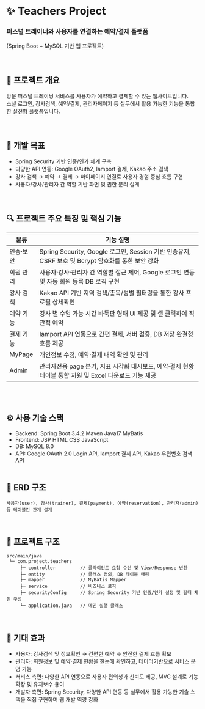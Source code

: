 <br>

# ✨ Teachers Project  
### 퍼스널 트레이너와 사용자를 연결하는 예약/결제 플랫폼 
(Spring Boot + MySQL 기반 웹 프로젝트)  
<br><br>

## 📌 프로젝트 개요  
방문 퍼스널 트레이닝 서비스를 사용자가 예약하고 결제할 수 있는 웹사이트입니다.   
소셜 로그인, 강사검색, 예약/결제, 관리자페이지 등 실무에서 활용 가능한 기능을 통합한 실전형 플랫폼입니다.   
<br><br>

## 🎯 개발 목표
- Spring Security 기반 인증/인가 체계 구축
- 다양한 API 연동: Google OAuth2, Iamport 결제, Kakao 주소 검색
- 강사 검색 → 예약 → 결제 → 마이페이지 연결로 사용자 경험 중심 흐름 구현
- 사용자/강사/관리자 간 역할 기반 화면 및 권한 분리 설계
<br><br><br>

## 🔍 프로젝트 주요 특징 및 핵심 기능  
| 분류        | 기능 설명                                                                                |
| --------- | ------------------------------------------------------------------------------------ |
| 인증·보안  | Spring Security, Google 로그인, Session 기반 인증유지, CSRF 보호 및 Bcrypt 암호화를 통한 보안 강화 |
| 회원 관리 | 사용자·강사·관리자 간 역할별 접근 제어, Google 로그인 연동 및 자동 회원 등록 DB 로직 구현                            |
| 강사 검색  | Kakao API 기반 지역 검색/종목/성별 필터링을 통한 강사 프로필 상세확인                                         |
| 예약 기능  | 강사 별 수업 가능 시간 바둑판 형태 UI 제공 및 셀 클릭하여 직관적 예약                                           |
| 결제 기능  | Iamport API 연동으로 간편 결제, 서버 검증, DB 저장 완결형 흐름 제공                                       |
| MyPage  | 개인정보 수정, 예약·결제 내역 확인 및 관리                                                            |
| Admin | 관리자전용 page 분기, 지표 시각화 대시보드, 예약·결제 현황 테이블 통합 지원 및 Excel 다운로드 기능 제공                  |  


<br><br>
## ⚙️ 사용 기술 스택
- Backend: Spring Boot 3.4.2  Maven  Java17  MyBatis
- Frontend: JSP  HTML  CSS  JavaScript
- DB: MySQL 8.0
- API: Google OAuth 2.0 Login API, Iamport 결제 API, Kakao 우편번호 검색 API
<br><br>

## 🧩 ERD 구조  

    사용자(user), 강사(trainer), 결제(payment), 예약(reservation), 관리자(admin) 등 테이블간 관계 설계
<br>

## 🧱 프로젝트 구조  
```
src/main/java
 └─ com.project.teachers
     ├─ controller         // 클라이언트 요청 수신 및 View/Response 반환
     ├─ entity             // 클래스 정의, DB 테이블 매핑
     ├─ mapper             // MyBatis Mapper
     ├─ service            // 비즈니스 로직
     ├─ securityConfig     // Spring Security 기반 인증/인가 설정 및 필터 체인 구성
     └─ application.java   // 메인 실행 클래스
```
<br>

## 🙌 기대 효과
-	사용자: 강사검색 및 정보확인 → 간편한 예약 → 안전한 결제 흐름 확보
-	관리자: 회원정보 및 예약·결제 현황을 한눈에 확인하고, 데이터기반으로 서비스 운영 가능
-	서비스 측면: 다양한 API 연동으로 사용자 편의성과 신뢰도 제공, MVC 설계로 기능 확장 및 유지보수 용이
-	개발자 측면: Spring Security, 다양한 API 연동 등 실무에서 활용 가능한 기술 스택을 직접 구현하며 웹 개발 역량 강화
<br><br>
